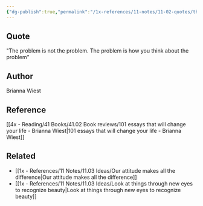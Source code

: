 ```yaml
---
{"dg-publish":true,"permalink":"/1x-references/11-notes/11-02-quotes/the-problem-is-not-the-problem-the-problem-is-how-you-think-about-the-problem-brianna-wiest/","title":"The problem is not the problem. The problem is how you think about the problem - Brianna Wiest"}
---
```



## Quote
"The problem is not the problem. The problem is how you think about the problem"

## Author
Brianna Wiest

## Reference
[[4x - Reading/41 Books/41.02 Book reviews/101 essays that will change your life - Brianna Wiest\|101 essays that will change your life - Brianna Wiest]]

## Related
- [[1x - References/11 Notes/11.03 Ideas/Our attitude makes all the difference\|Our attitude makes all the difference]]
- [[1x - References/11 Notes/11.03 Ideas/Look at things through new eyes to recognize beauty\|Look at things through new eyes to recognize beauty]]
